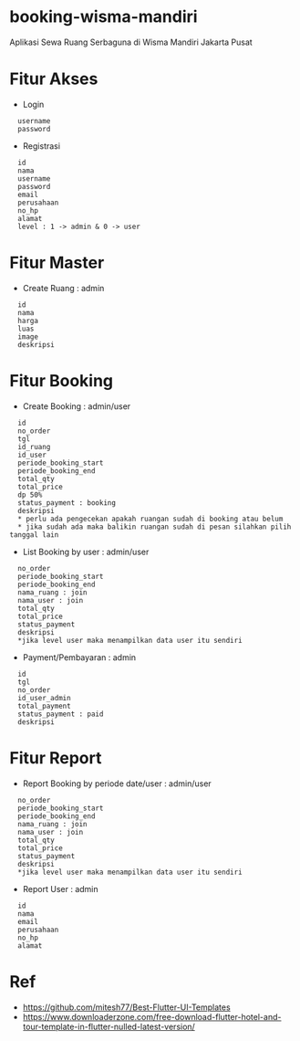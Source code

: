 # booking-wisma-mandiri
Aplikasi Sewa Ruang Serbaguna di Wisma Mandiri Jakarta Pusat

# Fitur Akses
* Login
```
  username
  password
```
* Registrasi
```
  id
  nama
  username
  password
  email
  perusahaan
  no_hp
  alamat
  level : 1 -> admin & 0 -> user
```

# Fitur Master
* Create Ruang : admin
```
  id
  nama
  harga
  luas
  image
  deskripsi
```

# Fitur Booking
* Create Booking : admin/user
```
  id
  no_order
  tgl
  id_ruang
  id_user
  periode_booking_start
  periode_booking_end
  total_qty
  total_price
  dp 50%
  status_payment : booking
  deskripsi
  * perlu ada pengecekan apakah ruangan sudah di booking atau belum 
  * jika sudah ada maka balikin ruangan sudah di pesan silahkan pilih tanggal lain
```
* List Booking by user : admin/user
```
  no_order
  periode_booking_start
  periode_booking_end
  nama_ruang : join
  nama_user : join
  total_qty
  total_price
  status_payment 
  deskripsi
  *jika level user maka menampilkan data user itu sendiri
```
* Payment/Pembayaran : admin
```
  id
  tgl
  no_order
  id_user_admin
  total_payment
  status_payment : paid
  deskripsi
```

# Fitur Report
* Report Booking by periode date/user : admin/user
```
  no_order
  periode_booking_start
  periode_booking_end
  nama_ruang : join
  nama_user : join
  total_qty
  total_price
  status_payment 
  deskripsi
  *jika level user maka menampilkan data user itu sendiri
```
* Report User : admin
```
  id
  nama
  email
  perusahaan
  no_hp
  alamat
```

# Ref
* https://github.com/mitesh77/Best-Flutter-UI-Templates
* https://www.downloaderzone.com/free-download-flutter-hotel-and-tour-template-in-flutter-nulled-latest-version/
